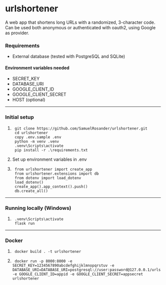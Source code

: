 # urlshortener

A web app that shortens long URLs  with a randomized, 3-character code. Can be used both anonymous or authenticated with oauth2, using Google as provider.

### Requirements

- External database (tested with PostgreSQL and SQLite)

#### Environment variables needed

- SECRET_KEY
- DATABASE_URI
- GOOGLE_CLIENT_ID
- GOOGLE_CLIENT_SECRET
- HOST (optional)

---

### Initial setup
1.      git clone https://github.com/SamuelRosander/urlshortener.git
        cd urlshortener
        copy .env.sample .env
        python -m venv .venv
        .venv\Scripts\activate
        pip install -r .\requirements.txt
2. Set up environment variables in .env
3.      from urlshortener import create_app
        from urlshortener.extensions import db
        from dotenv import load_dotenv
        load_dotenv()
        create_app().app_context().push()
        db.create_all()


---

### Running locally (Windows)
1.      .venv\Scripts\activate
        flask run

---

### Docker
1.      docker build . -t urlshortener
2.      docker run -p 8000:8000 -e SECRET_KEY=1234567890abcdefghijklmnopqrstuv -e DATABASE_URI=DATABASE_URI=postgresql://user:password@127.0.0.1/urlshortener -e GOOGLE_CLIENT_ID=appid -e GOOGLE_CLIENT_SECRET=appsecret urlshortener
